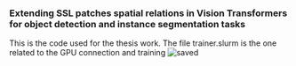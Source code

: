 ### Extending SSL patches spatial relations in Vision Transformers for object detection and instance segmentation tasks
This is the code used for the thesis work. The file trainer.slurm is the one related to the GPU connection and training
![saved](https://user-images.githubusercontent.com/78668728/223557403-64e48276-ca95-41f7-baf5-0ea94d60d311.jpg)
